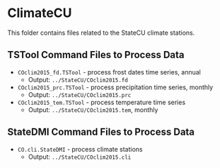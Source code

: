 # ClimateCU #

This folder contains files related to the StateCU climate stations.

## TSTool Command Files to Process Data ##

* `COclim2015_fd.TSTool` - process frost dates time series, annual
	+ Output: `../StateCU/COclim2015.fd`
* `COclim2015_prc.TSTool` - process precipitation time series, monthly
	+ Output: `../StateCU/COclim2015.prc`
* `COclim2015_tem.TSTool` - process temperature time series
	+ Output: `../StateCU/COclim2015.tem`, monthly

## StateDMI Command Files to Process Data ##

* `CO.cli.StateDMI` - process climate stations
	+ Output: `../StateCU/COclim2015.cli`
